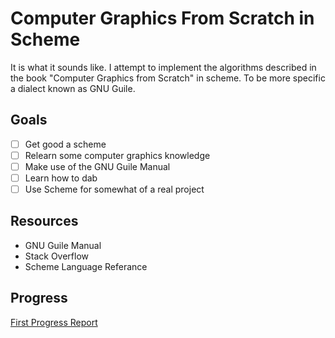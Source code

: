 # Computer Graphics From Scratch in Scheme

It is what it sounds like. I attempt to implement the algorithms described
in the book "Computer Graphics from Scratch" in scheme. To be more specific a
dialect known as GNU Guile.

## Goals

- [ ] Get good a scheme
- [ ] Relearn some computer graphics knowledge
- [ ] Make use of the GNU Guile Manual
- [ ] Learn how to dab
- [ ] Use Scheme for somewhat of a real project

## Resources

- GNU Guile Manual
- Stack Overflow
- Scheme Language Referance

## Progress

[First Progress Report](./Images/cgfscircle.png)
